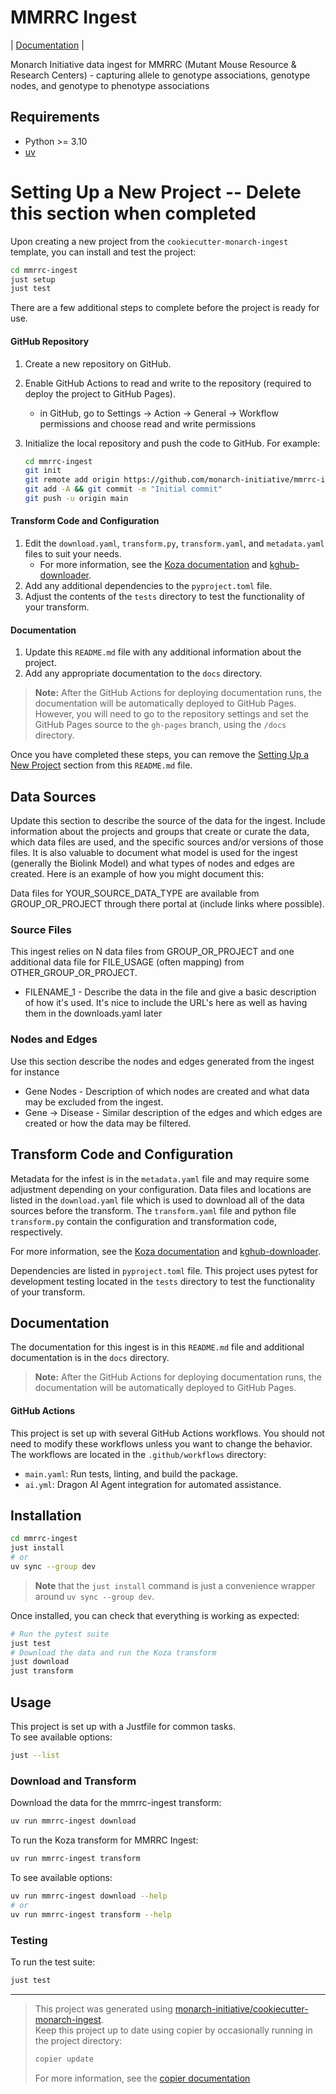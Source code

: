 # MMRRC Ingest

| [Documentation](https://monarch-initiative.github.io/mmrrc-ingest) |

Monarch Initiative data ingest for MMRRC (Mutant Mouse Resource & Research Centers) - capturing allele to genotype associations, genotype nodes, and genotype to phenotype associations

## Requirements

- Python >= 3.10
- [uv](https://docs.astral.sh/uv/getting-started/installation/)


# Setting Up a New Project -- Delete this section when completed

Upon creating a new project from the `cookiecutter-monarch-ingest` template, you can install and test the project:

```bash
cd mmrrc-ingest
just setup
just test
```

There are a few additional steps to complete before the project is ready for use.

#### GitHub Repository

1. Create a new repository on GitHub.
1. Enable GitHub Actions to read and write to the repository (required to deploy the project to GitHub Pages).
   - in GitHub, go to Settings -> Action -> General -> Workflow permissions and choose read and write permissions
1. Initialize the local repository and push the code to GitHub. For example:

   ```bash
   cd mmrrc-ingest
   git init
   git remote add origin https://github.com/monarch-initiative/mmrrc-ingest.git
   git add -A && git commit -m "Initial commit"
   git push -u origin main
   ```

#### Transform Code and Configuration

1. Edit the `download.yaml`, `transform.py`, `transform.yaml`, and `metadata.yaml` files to suit your needs.
   - For more information, see the [Koza documentation](https://koza.monarchinitiative.org) and [kghub-downloader](https://github.com/monarch-initiative/kghub-downloader).
1. Add any additional dependencies to the `pyproject.toml` file.
1. Adjust the contents of the `tests` directory to test the functionality of your transform.

#### Documentation

1. Update this `README.md` file with any additional information about the project.
1. Add any appropriate documentation to the `docs` directory.

> **Note:** After the GitHub Actions for deploying documentation runs, the documentation will be automatically deployed to GitHub Pages.  
> However, you will need to go to the repository settings and set the GitHub Pages source to the `gh-pages` branch, using the `/docs` directory.

Once you have completed these steps, you can remove the [Setting Up a New Project](#setting-up-a-new-project) section from this `README.md` file.

## Data Sources
Update this section to describe the source of the data for the ingest. Include information about the projects and groups that create or curate the data, which data files are used, and the specific sources and/or versions of those files. It is also valuable to document what model is used for the ingest (generally the Biolink Model) and what types of nodes and edges are created. Here is an example of how you might document this:

Data files for YOUR_SOURCE_DATA_TYPE are available from GROUP_OR_PROJECT through there portal at (include links where possible).

### Source Files
This ingest relies on N data files from GROUP_OR_PROJECT and one additional data file for FILE_USAGE (often mapping) from OTHER_GROUP_OR_PROJECT.
  - FILENAME_1 - Describe the data in the file and give a basic description of how it's used. It's nice to include the URL's here as well as having them in the downloads.yaml later

### Nodes and Edges
Use this section describe the nodes and edges generated from the ingest for instance
 - Gene Nodes - Description of which nodes are created and what data may be excluded from the ingest.
 - Gene → Disease - Similar description of the edges and which edges are created or how the data may be filtered.

## Transform Code and Configuration
Metadata for the infest is in the `metadata.yaml` file and may require some adjustment depending on your configuration. Data files and locations are listed in the `download.yaml` file which is used to download all of the data sources before the transform. The `transform.yaml` file and python file `transform.py` contain the configuration and transformation code, respectively. 

For more information, see the [Koza documentation](https://koza.monarchinitiative.org) and [kghub-downloader](https://github.com/monarch-initiative/kghub-downloader).

Dependencies are listed in `pyproject.toml` file. This project uses pytest for development testing located in the `tests` directory to test the functionality of your transform.

## Documentation
The documentation for this ingest is in this `README.md` file and additional documentation is in the `docs` directory.

> **Note:** After the GitHub Actions for deploying documentation runs, the documentation will be automatically deployed to GitHub Pages.  

#### GitHub Actions

This project is set up with several GitHub Actions workflows.
You should not need to modify these workflows unless you want to change the behavior.
The workflows are located in the `.github/workflows` directory:

- `main.yaml`: Run tests, linting, and build the package.
- `ai.yml`: Dragon AI Agent integration for automated assistance.

## Installation

```bash
cd mmrrc-ingest
just install
# or
uv sync --group dev
```

> **Note** that the `just install` command is just a convenience wrapper around `uv sync --group dev`.

Once installed, you can check that everything is working as expected:

```bash
# Run the pytest suite
just test
# Download the data and run the Koza transform
just download
just transform
```

## Usage

This project is set up with a Justfile for common tasks.  
To see available options:

```bash
just --list
```

### Download and Transform

Download the data for the mmrrc-ingest transform:

```bash
uv run mmrrc-ingest download
```

To run the Koza transform for MMRRC Ingest:

```bash
uv run mmrrc-ingest transform
```

To see available options:

```bash
uv run mmrrc-ingest download --help
# or
uv run mmrrc-ingest transform --help
```

### Testing

To run the test suite:

```bash
just test
```

---

> This project was generated using [monarch-initiative/cookiecutter-monarch-ingest](https://github.com/monarch-initiative/cookiecutter-monarch-ingest).  
> Keep this project up to date using copier by occasionally running in the project directory:
>
> ```bash
> copier update
> ```
>
> For more information, see the [copier documentation](https://copier.readthedocs.io/en/stable/updating/)